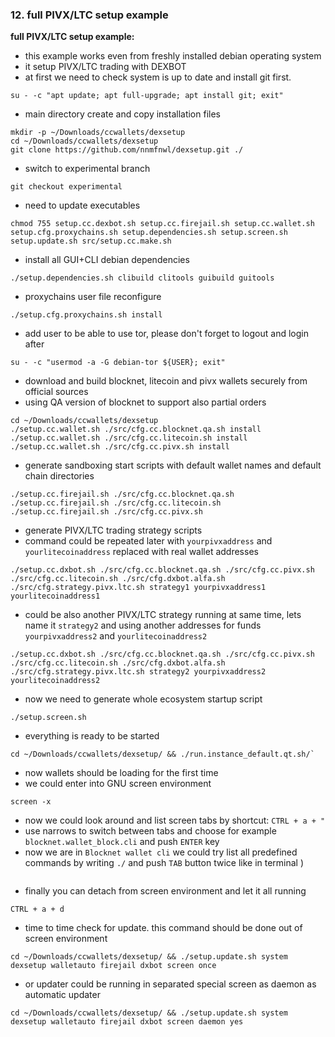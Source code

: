 ### 12. full PIVX/LTC setup example

**full PIVX/LTC setup example:**
  * this example works even from freshly installed debian operating system
  * it setup PIVX/LTC trading with DEXBOT
  * at first we need to check system is up to date and install git first.
```
su - -c "apt update; apt full-upgrade; apt install git; exit"
```
  * main directory create and copy installation files
```
mkdir -p ~/Downloads/ccwallets/dexsetup
cd ~/Downloads/ccwallets/dexsetup
git clone https://github.com/nnmfnwl/dexsetup.git ./
```
  * switch to experimental branch
```
git checkout experimental
```
  * need to update executables
```
chmod 755 setup.cc.dexbot.sh setup.cc.firejail.sh setup.cc.wallet.sh setup.cfg.proxychains.sh setup.dependencies.sh setup.screen.sh setup.update.sh src/setup.cc.make.sh
```
  * install all GUI+CLI debian dependencies
```
./setup.dependencies.sh clibuild clitools guibuild guitools
```
  * proxychains user file reconfigure
```
./setup.cfg.proxychains.sh install
```
  * add user to be able to use tor, please don't forget to logout and login after
```
su - -c "usermod -a -G debian-tor ${USER}; exit"
```
  * download and build blocknet, litecoin and pivx wallets securely from official sources
  * using QA version of blocknet to support also partial orders
```
cd ~/Downloads/ccwallets/dexsetup
./setup.cc.wallet.sh ./src/cfg.cc.blocknet.qa.sh install
./setup.cc.wallet.sh ./src/cfg.cc.litecoin.sh install
./setup.cc.wallet.sh ./src/cfg.cc.pivx.sh install
```
  * generate sandboxing start scripts with default wallet names and default chain directories
```
./setup.cc.firejail.sh ./src/cfg.cc.blocknet.qa.sh
./setup.cc.firejail.sh ./src/cfg.cc.litecoin.sh
./setup.cc.firejail.sh ./src/cfg.cc.pivx.sh
```
  * generate PIVX/LTC trading strategy scripts
  * command could be repeated later with `yourpivxaddress` and `yourlitecoinaddress` replaced with real wallet addresses
```
./setup.cc.dxbot.sh ./src/cfg.cc.blocknet.qa.sh ./src/cfg.cc.pivx.sh ./src/cfg.cc.litecoin.sh ./src/cfg.dxbot.alfa.sh ./src/cfg.strategy.pivx.ltc.sh strategy1 yourpivxaddress1 yourlitecoinaddress1
```
  * could be also another PIVX/LTC strategy running at same time, lets name it `strategy2` and using another addresses for funds `yourpivxaddress2` and `yourlitecoinaddress2`
```
./setup.cc.dxbot.sh ./src/cfg.cc.blocknet.qa.sh ./src/cfg.cc.pivx.sh ./src/cfg.cc.litecoin.sh ./src/cfg.dxbot.alfa.sh ./src/cfg.strategy.pivx.ltc.sh strategy2 yourpivxaddress2 yourlitecoinaddress2
```
  * now we need to generate whole ecosystem startup script
```
./setup.screen.sh
```
  * everything is ready to be started
```
cd ~/Downloads/ccwallets/dexsetup/ && ./run.instance_default.qt.sh/`
```
  * now wallets should be loading for the first time
  * we could enter into GNU screen environment
```
screen -x
```
  * now we could look around and list screen tabs by shortcut: `CTRL + a + "`
  * use narrows to switch between tabs and choose for example `blocknet.wallet_block.cli` and push `ENTER` key
  * now we are in `Blocknet wallet cli` we could try list all predefined commands by writing `./` and push `TAB` button twice like in terminal )
```
```
  * finally you can detach from screen environment and let it all running
```
CTRL + a + d
```
  * time to time check for update. this command should be done out of screen environment
```
cd ~/Downloads/ccwallets/dexsetup/ && ./setup.update.sh system dexsetup walletauto firejail dxbot screen once
```
  * or updater could be running in separated special screen as daemon as automatic updater
```
cd ~/Downloads/ccwallets/dexsetup/ && ./setup.update.sh system dexsetup walletauto firejail dxbot screen daemon yes
```
